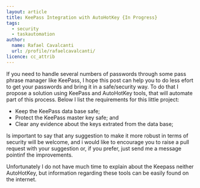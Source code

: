 ```yaml
---
layout: article
title: KeePass Integration with AutoHotKey {In Progress}
tags:
  - security
  - taskautomation
author:
  name: Rafael Cavalcanti
  url: /profile/rafaelcavalcanti/
licence: cc_attrib
---
```


If you need to handle several numbers of passwords through some pass phrase manager like KeePass, I hope this post can help you to do less efort to get your passwords and bring it in a safe/security way. To do that I propose a solution using KeePass and AutoHotKey tools, that will automate part of this process. Below I list the requirements for this little project:
  * Keep the KeePass data base safe;
  * Protect the KeePass master key safe; and
  * Clear any evidence about the keys extrated from the data base;

Is important to say that any suggestion to make it more robust in terms of security will be welcome, and i would like to encourage you to raise a pull request with your suggestion or, if you prefer, just send me a message pointinf the improvements.

Unfortunately I do not have much time to explain about the Keepass neither AutoHotKey, but information regarding these tools can be easily found on the internet.
